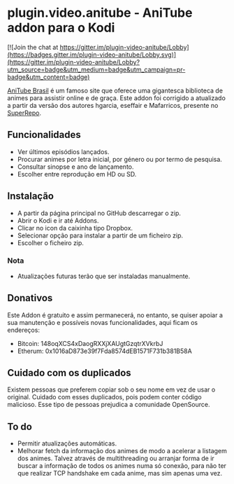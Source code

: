 ﻿# plugin.video.anitube - AniTube addon para o Kodi

[![Join the chat at https://gitter.im/plugin-video-anitube/Lobby](https://badges.gitter.im/plugin-video-anitube/Lobby.svg)](https://gitter.im/plugin-video-anitube/Lobby?utm_source=badge&utm_medium=badge&utm_campaign=pr-badge&utm_content=badge)

[AniTube Brasil](http://anitubebr.biz/) é um famoso site que oferece uma gigantesca biblioteca de animes para assistir online e de graça.
Este addon foi corrigido a atualizado a partir da versão dos autores hgarcia, eseffair e Mafarricos, presente no [SuperRepo](https://superrepo.org/kodi/addon/plugin.video.anitube/).

## Funcionalidades
* Ver últimos episódios lançados.
* Procurar animes por letra inicial, por género ou por termo de pesquisa.
* Consultar sinopse e ano de lançamento.
* Escolher entre reprodução em HD ou SD.

## Instalação
* A partir da página principal no GitHub descarregar o zip.
* Abrir o Kodi e ir até Addons.
* Clicar no icon da caixinha tipo Dropbox.
* Selecionar opção para instalar a partir de um ficheiro zip.
* Escolher o ficheiro zip.

### Nota
* Atualizações futuras terão que ser instaladas manualmente.

## Donativos
Este Addon é gratuito e assim permanecerá, no entanto, se quiser apoiar a sua manutenção e possíveis novas funcionalidades, aqui ficam os endereços:
* Bitcoin: 148oqXCS4xDaogRXXjXAUgtGzqtrXVkrbJ
* Etherum: 0x1016aD873e39f7Fda8574dEB1571F731b381B58A

## Cuidado com os duplicados
Existem pessoas que preferem copiar sob o seu nome em vez de usar o original. 
Cuidado com esses duplicados, pois podem conter código malicioso. 
Esse tipo de pessoas prejudica a comunidade OpenSource.

## To do
* Permitir atualizações automáticas.
* Melhorar fetch da informação dos animes de modo a acelerar a listagem dos animes. Talvez através de multithreading ou arranjar forma de ir buscar a informação de todos os animes numa só conexão, para não ter que realizar TCP handshake em cada anime, mas sim apenas uma vez.
